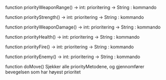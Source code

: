 function priorityWeaponRange()
  -> int: prioritering
  -> String : kommando

function priorityStrength()
  -> int: prioritering
  -> String : kommando

function priorityWeaponDamage()
  -> int: prioritering
  -> String : kommando

function priorityHealth()
  -> int: prioritering
  -> String : kommando

function priorityFire()
  -> int: prioritering
  -> String : kommando

function priorityEnemy()
  -> int: prioritering
  -> String : kommando


function doMove()
  Sjekker alle priorityMetodene, og gjennomfører bevegelsen som har høyest prioritet
